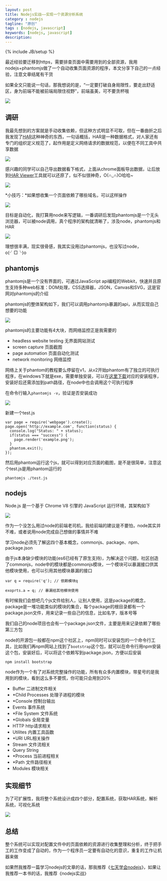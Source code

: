 ```yaml
---
layout: post
title: Nodejs实战——实现一个资源分析系统
category : nodejs
tagline: "原创"
tags : [nodejs, javascript]
keywords: [nodejs, javascript]
description: 
---
```

{% include JB/setup %}

最近经验要迁移到https，需要排查页面中需要用到的全部资源，我用nodejs+phantomjs做了一个自动收集页面资源的程序，本文分享下自己的一点经验，注意文章结尾有干货

如果全文只能说一句话，那我想说的是，“一定要打破自身局限性，要走出舒适区，身为前端不能被前端局限住视野”，前端虽美，可不要贪杯哦

![]({{BLOG_IMG}}506.jpg)

## 调研
我最先想到的方案就是手动收集依赖，但这种方式明显不可取，但在一番曲折之后我发现了[HAR][HAR]这种神奇的东西，一句话概括，HAR是一种数据格式，对人家还有专门的组织定义规范了，起作用是定义网络请求的数据规范，以便在不同工具中共享数据

![]({{BLOG_IMG}}508.png)

感兴趣的同学可以自己导出数据看下格式，上面从chrome面板导出数据，让后放到[HAR Viewer](http://www.softwareishard.com/har/viewer/
)工具就可以还原了，似不似很神奇，O(∩_∩)O哈哈~

![]({{BLOG_IMG}}509.png)

*小技巧：*如果想收集一个页面依赖了哪些域名，可以这样操作

![]({{BLOG_IMG}}507.png)

目标是自动化，我打算用node来写逻辑，一番调研后发现phantomjs是一个无头浏览器，可以被node调用，真个程序的架构就清晰了，涉及node，phantomjs和HAR

![]({{BLOG_IMG}}510.png)

理想很丰满，现实很骨感，我其实没用过phantomjs，也没写过node，o(╯□╰)o

## phantomjs
phantomjs是一个没有界面的，可通过JavaScript api编程的Webkit，快速并且原生支持多种web标准：DOM处理，CSS选择器，JSON，Canvas和SVG，这是官网对phantomjs的介绍

phantomjs的整体架构如下，我们可以调用phantomjs暴漏的api，从而实现自己想要的功能

![]({{BLOG_IMG}}512.png)

phantomjs的主要功能有4大块，而网络监控正是我需要的

- headless website testing 无界面网站测试
- screen capture 页面截图
- page automation 页面自动化测试
- network monitoring 网络监控

网络上关于phantom的教程要么停留在v1，从v2开始phantom有了独立的可执行程序，在windows下就是exe，需要单独安装，可以在[这里下载](http://phantomjs.org/download.html)对应的安装程序，安装好后还需添加到path路径，在node中也会调用这个可执行程序

在命令行输入`phantomjs -v`，验证是否安装成功

![]({{BLOG_IMG}}513.png)

新建一个test.js

    var page = require('webpage').create();
    page.open('http://example.com', function(status) {
      console.log("Status: " + status);
      if(status === "success") {
        page.render('example.png');
      }
      phantom.exit();
    });

然后用phantom运行这个js，就可以得到对应页面的截图，是不是很简单，注意这个test.js是用phantom运行的

    phantomjs ./test.js

## nodejs
Node.js 是一个基于 Chrome V8 引擎的 JavaScript 运行环境，其架构如下

![]({{BLOG_IMG}}514.png)

作为一个没怎么用过node的前端老司机，我给前端的建议是不要怕，node其实并不难，或者说用node完成自己想做的事情并不难

学习node必须先了解这四个基本概念，commonjs、package、npm、package.json

由于js本身缺少模块的功能(es6已经有了原生支持)，为解决这个问题，社区创造了commonjs，node中的模块都是commonjs模块，一个模块可以暴漏接口供其他模块使用，也可以引用其他模块暴漏的接口

    var q = require('q'); // 依赖模块q

    exoprts.a = q; // 暴漏给其他模块使用

有时候我们会想吧几个js文件给别人，让别人使用，这是package的概念，package是一堆功能类似的模块的集合，每个package的根目录都有一个package.json文件，用来记录一些自己的信息，比如名字，版本号等

我们自己的node项目也会有一个package.json文件，主要是用来记录依赖了哪些第三方包

node的开源包一般都在npm这个社区上，npm同时可以安装包的一个命令行工具，比如我们再npm网站上找到了`bootstrap`这个包，就可以在命令行用npm安装这个包，安装好后，可以将这个依赖写到package.json，方便以后安装

    npm install bootstrap

node作为一个有了对系统完整操作的功能，所有有众多内置模块，带星号的是我用到的模块，看到这么多不要慌，你可能只会用到20%

- Buffer 二进制文件相关
- *Child Processes 处理子进程的模块
- *Console 控制台输出
- Events 事件系统
- *File System 文件系统
- *Globals 全局变量
- HTTP http请求相关
- Utilites 内置工具函数
- *URI URL相关操作
- Stream 文件流相关
- Query String
- *Process 当前进程相关
- *Path 文件路径相关
- Modules 模块相关

## 实现细节
为了可扩展性，我将整个系统设计成四个部分，配置系统，获取HAR系统，解析系统，可视化系统

![]({{BLOG_IMG}}511.png)



## 总结
整个系统可以实现对配置文件中的页面依赖的资源进行收集整理和分析，终于把手工的工作变成了自动的，作为一个程序员一定要有自动化的意识，重复的工作让机器来做

如果然我推荐一篇学习nodejs的文章的话，那我推荐《[七天学会nodejs](http://nqdeng.github.io/7-days-nodejs/
)》，如果让我推荐一本书的话，我推荐《nodejs实战》


[HAR]: http://www.softwareishard.com/blog/har-12-spec/
